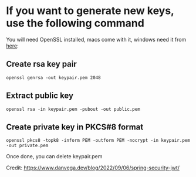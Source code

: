# If you want to generate new keys, use the following command
You will need OpenSSL installed, macs come with it, windows need it from [here](https://slproweb.com/products/Win32OpenSSL.html):

## Create rsa key pair

	openssl genrsa -out keypair.pem 2048

## Extract public key

	openssl rsa -in keypair.pem -pubout -out public.pem

## Create private key in PKCS#8 format

	openssl pkcs8 -topk8 -inform PEM -outform PEM -nocrypt -in keypair.pem -out private.pem

Once done, you can delete keypair.pem

Credit: https://www.danvega.dev/blog/2022/09/06/spring-security-jwt/